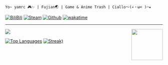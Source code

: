 `Yo~ yamrc 🎮✨ | Fujian🌏 | Game & Anime Trash | Ciallo～(∠・ω< )⌒★`

[![BiliBili](https://img.shields.io/badge/BiliBili-475403704-blue?style=for-the-badge&logo=bilibili&logoColor=%2300A1D6)](https://space.bilibili.com/475403704)
[![Steam](https://img.shields.io/badge/Steam-yamrc-gray?style=for-the-badge&logo=steam&logoColor=%23ffffff)](https://steamcommunity.com/id/yamrc)
[![Github](https://img.shields.io/badge/Head~-1-green?style=for-the-badge&logo=github&logoColor=%23ffffff)](https://github.com/bilirumble)
[![wakatime](https://wakatime.com/badge/user/347b183a-e02e-464a-a180-ed2963969f84.svg?style=for-the-badge)](https://wakatime.com/@yamrc)

---
<a href="https://coun.t.yamr.cc"><img src="https://coun.t.yamr.cc/@:me?theme=rule34" height="100" align="right"></a>

<picture>
  <source
    srcset="https://statsgi.t.yamr.cc/api?username=yamrc&theme=blueberry&bg_color=00000000&show_icons=true&hide_border=true&count_private=true"
    media="(prefers-color-scheme: dark)"
  />
  <img src="https://statsgi.t.yamr.cc/api?username=yamrc&theme=default&bg_color=00000000&show_icons=true&hide_border=true&count_private=true" />
</picture>

[![Top Languages](https://statsgi.t.yamr.cc/api/top-langs/?username=yamrc&theme=blueberry&bg_color=00000000&show_icons=true&hide_border=true&layout=compact)](https://github.com/Yamrc)
[![Streak)](https://streakgi.t.yamr.cc?user=yamrc&theme=blueberry&background=00000000&hide_border=true)](https://github.com/Yamrc)

<!-- 
  没啥想法，以后再改改 :D
  CCB
-->
